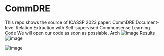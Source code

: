 # CommDRE

This repo shows the source of ICASSP 2023 paper: CommDRE:Document-level Relation Extraction with Self-supervised Commonsense Learning. 
Code
We will open our code as soon as possiable.
Arch 
![image](https://user-images.githubusercontent.com/9714955/196356100-52362aca-c8fd-4fc6-9b0d-2c6e28a06d8b.png)
Results
![image](https://user-images.githubusercontent.com/9714955/196356493-d566e1ba-13b9-4fb9-8c25-da29a61dc43b.png)

![image](https://user-images.githubusercontent.com/9714955/196356743-2b24459a-1a40-4d2a-9c0d-1aa94ca0fac9.png)

